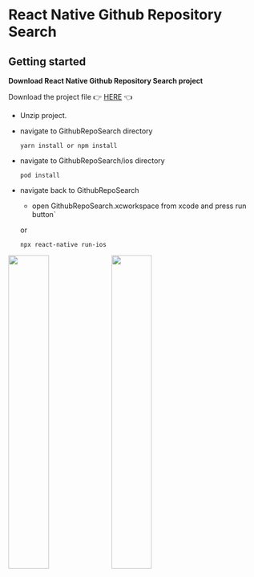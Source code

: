 # React Native Github Repository Search

## Getting started

**Download React Native Github Repository Search project**

   Download the project file 👉 [HERE](https://github.com/jasonleewj85/GithubRepoSearch.git) 👈
   
   - Unzip project.
   
   - navigate to GithubRepoSearch directory
   
     `yarn install or npm install`
   
   - navigate to GithubRepoSearch/ios directory
   
     `pod install`
   
   - navigate back to GithubRepoSearch
   
     - open GithubRepoSearch.xcworkspace from xcode and press run button`
     
     or
     
     `npx react-native run-ios`
     
   <img src="/src/images/image1.gif" width="40%" height="40%" />
   <img src="/src/images/image2.gif" width="40%" height="40%" />
   
